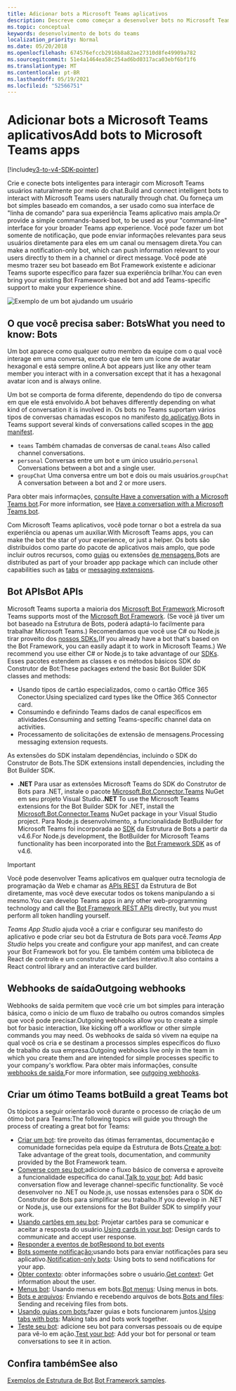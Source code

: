 ```yaml
---
title: Adicionar bots a Microsoft Teams aplicativos
description: Descreve como começar a desenvolver bots no Microsoft Teams
ms.topic: conceptual
keywords: desenvolvimento de bots do teams
localization_priority: Normal
ms.date: 05/20/2018
ms.openlocfilehash: 674576efccb2916b8a82ae27310d8fe49909a782
ms.sourcegitcommit: 51e4a1464ea58c254ad6bd0317aca03ebf6bf1f6
ms.translationtype: MT
ms.contentlocale: pt-BR
ms.lasthandoff: 05/19/2021
ms.locfileid: "52566751"
---
```

# <a name="add-bots-to-microsoft-teams-apps"></a><span data-ttu-id="0dda7-104">Adicionar bots a Microsoft Teams aplicativos</span><span class="sxs-lookup"><span data-stu-id="0dda7-104">Add bots to Microsoft Teams apps</span></span>

[!include[v3-to-v4-SDK-pointer](~/includes/v3-to-v4-pointer-bots.md)]

<span data-ttu-id="0dda7-105">Crie e conecte bots inteligentes para interagir com Microsoft Teams usuários naturalmente por meio do chat.</span><span class="sxs-lookup"><span data-stu-id="0dda7-105">Build and connect intelligent bots to interact with Microsoft Teams users naturally through chat.</span></span> <span data-ttu-id="0dda7-106">Ou forneça um bot simples baseado em comandos, a ser usado como sua interface de "linha de comando" para sua experiência Teams aplicativo mais ampla.</span><span class="sxs-lookup"><span data-stu-id="0dda7-106">Or provide a simple commands-based bot, to be used as your "command-line" interface for your broader Teams app experience.</span></span> <span data-ttu-id="0dda7-107">Você pode fazer um bot somente de notificação, que pode enviar informações relevantes para seus usuários diretamente para eles em um canal ou mensagem direta.</span><span class="sxs-lookup"><span data-stu-id="0dda7-107">You can make a notification-only bot, which can push information relevant to your users directly to them in a channel or direct message.</span></span> <span data-ttu-id="0dda7-108">Você pode até mesmo trazer seu bot baseado em Bot Framework existente e adicionar Teams suporte específico para fazer sua experiência brilhar.</span><span class="sxs-lookup"><span data-stu-id="0dda7-108">You can even bring your existing Bot Framework-based bot and add Teams-specific support to make your experience shine.</span></span>

![Exemplo de um bot ajudando um usuário](~/assets/images/bot_example.png)

## <a name="what-you-need-to-know-bots"></a><span data-ttu-id="0dda7-110">O que você precisa saber: Bots</span><span class="sxs-lookup"><span data-stu-id="0dda7-110">What you need to know: Bots</span></span>

<span data-ttu-id="0dda7-111">Um bot aparece como qualquer outro membro da equipe com o qual você interage em uma conversa, exceto que ele tem um ícone de avatar hexagonal e está sempre online.</span><span class="sxs-lookup"><span data-stu-id="0dda7-111">A bot appears just like any other team member you interact with in a conversation except that it has a hexagonal avatar icon and is always online.</span></span>

<span data-ttu-id="0dda7-112">Um bot se comporta de forma diferente, dependendo do tipo de conversa em que ele está envolvido.</span><span class="sxs-lookup"><span data-stu-id="0dda7-112">A bot behaves differently depending on what kind of conversation it is involved in.</span></span> <span data-ttu-id="0dda7-113">Os bots no Teams suportam vários tipos de conversas chamadas escopos no manifesto [do aplicativo](~/resources/schema/manifest-schema.md).</span><span class="sxs-lookup"><span data-stu-id="0dda7-113">Bots in Teams support several kinds of conversations called scopes in the [app manifest](~/resources/schema/manifest-schema.md).</span></span>

* <span data-ttu-id="0dda7-114">`teams` Também chamadas de conversas de canal.</span><span class="sxs-lookup"><span data-stu-id="0dda7-114">`teams` Also called channel conversations.</span></span>
* <span data-ttu-id="0dda7-115">`personal` Conversas entre um bot e um único usuário.</span><span class="sxs-lookup"><span data-stu-id="0dda7-115">`personal` Conversations between a bot and a single user.</span></span>
* <span data-ttu-id="0dda7-116">`groupChat` Uma conversa entre um bot e dois ou mais usuários.</span><span class="sxs-lookup"><span data-stu-id="0dda7-116">`groupChat` A conversation between a bot and 2 or more users.</span></span>

<span data-ttu-id="0dda7-117">Para obter mais informações, [consulte Have a conversation with a Microsoft Teams bot](~/resources/bot-v3/bot-conversations/bots-conversations.md).</span><span class="sxs-lookup"><span data-stu-id="0dda7-117">For more information, see [Have a conversation with a Microsoft Teams bot](~/resources/bot-v3/bot-conversations/bots-conversations.md).</span></span>

<span data-ttu-id="0dda7-118">Com Microsoft Teams aplicativos, você pode tornar o bot a estrela da sua experiência ou apenas um auxiliar.</span><span class="sxs-lookup"><span data-stu-id="0dda7-118">With Microsoft Teams apps, you can make the bot the star of your experience, or just a helper.</span></span> <span data-ttu-id="0dda7-119">Os bots são distribuídos como parte do pacote de aplicativos mais amplo, que pode incluir outros recursos, como [guias](~/tabs/what-are-tabs.md) ou extensões [de mensagens.](~/messaging-extensions/what-are-messaging-extensions.md)</span><span class="sxs-lookup"><span data-stu-id="0dda7-119">Bots are distributed as part of your broader app package which can include other capabilities such as [tabs](~/tabs/what-are-tabs.md) or [messaging extensions](~/messaging-extensions/what-are-messaging-extensions.md).</span></span>

## <a name="bot-apis"></a><span data-ttu-id="0dda7-120">Bot APIs</span><span class="sxs-lookup"><span data-stu-id="0dda7-120">Bot APIs</span></span>

<span data-ttu-id="0dda7-121">Microsoft Teams suporta a maioria dos [Microsoft Bot Framework](https://dev.botframework.com/).</span><span class="sxs-lookup"><span data-stu-id="0dda7-121">Microsoft Teams supports most of the [Microsoft Bot Framework](https://dev.botframework.com/).</span></span> <span data-ttu-id="0dda7-122">(Se você já tiver um bot baseado na Estrutura de Bots, poderá adaptá-lo facilmente para trabalhar Microsoft Teams.) Recomendamos que você use C# ou Node.js tirar proveito dos [nossos SDKs.](/microsoftteams/platform/#pivot=sdk-tools)</span><span class="sxs-lookup"><span data-stu-id="0dda7-122">(If you already have a bot that's based on the Bot Framework, you can easily adapt it to work in Microsoft Teams.) We recommend you use either C# or Node.js to take advantage of our [SDKs](/microsoftteams/platform/#pivot=sdk-tools).</span></span> <span data-ttu-id="0dda7-123">Esses pacotes estendem as classes e os métodos básicos SDK do Construtor de Bot:</span><span class="sxs-lookup"><span data-stu-id="0dda7-123">These packages extend the basic Bot Builder SDK classes and methods:</span></span>

* <span data-ttu-id="0dda7-124">Usando tipos de cartão especializados, como o cartão Office 365 Conector.</span><span class="sxs-lookup"><span data-stu-id="0dda7-124">Using specialized card types like the Office 365 Connector card.</span></span>
* <span data-ttu-id="0dda7-125">Consumindo e definindo Teams dados de canal específicos em atividades.</span><span class="sxs-lookup"><span data-stu-id="0dda7-125">Consuming and setting Teams-specific channel data on activities.</span></span>
* <span data-ttu-id="0dda7-126">Processamento de solicitações de extensão de mensagens.</span><span class="sxs-lookup"><span data-stu-id="0dda7-126">Processing messaging extension requests.</span></span>

<span data-ttu-id="0dda7-127">As extensões do SDK instalam dependências, incluindo o SDK do Construtor de Bots.</span><span class="sxs-lookup"><span data-stu-id="0dda7-127">The SDK extensions install dependencies, including the Bot Builder SDK.</span></span>

* <span data-ttu-id="0dda7-128">**.NET** Para usar as extensões Microsoft Teams do SDK do Construtor de Bots para .NET, instale o pacote [Microsoft.Bot.Connector.Teams](https://www.nuget.org/packages/Microsoft.Bot.Connector.Teams) NuGet em seu projeto Visual Studio.</span><span class="sxs-lookup"><span data-stu-id="0dda7-128">**.NET** To use the Microsoft Teams extensions for the Bot Builder SDK for .NET, install the [Microsoft.Bot.Connector.Teams](https://www.nuget.org/packages/Microsoft.Bot.Connector.Teams) NuGet package in your Visual Studio project.</span></span> <span data-ttu-id="0dda7-129">Para Node.js desenvolvimento, a funcionalidade BotBuilder for Microsoft Teams foi incorporada ao [SDK](https://github.com/microsoft/botframework-sdk) da Estrutura de Bots a partir da v4.6.</span><span class="sxs-lookup"><span data-stu-id="0dda7-129">For Node.js development, the BotBuilder for Microsoft Teams functionality has been incorporated into the [Bot Framework SDK](https://github.com/microsoft/botframework-sdk) as of v4.6.</span></span>

> [!IMPORTANT]
> <span data-ttu-id="0dda7-130">Você pode desenvolver Teams aplicativos em qualquer outra tecnologia de programação da Web e chamar as [APIs REST](/bot-framework/rest-api/bot-framework-rest-overview) da Estrutura de Bot diretamente, mas você deve executar todos os tokens manipulando a si mesmo.</span><span class="sxs-lookup"><span data-stu-id="0dda7-130">You can develop Teams apps in any other web-programming technology and call the [Bot Framework REST APIs](/bot-framework/rest-api/bot-framework-rest-overview) directly, but you must perform all token handling yourself.</span></span>

<span data-ttu-id="0dda7-131">*Teams App Studio* ajuda você a criar e configurar seu manifesto do aplicativo e pode criar seu bot da Estrutura de Bots para você.</span><span class="sxs-lookup"><span data-stu-id="0dda7-131">*Teams App Studio* helps you create and configure your app manifest, and can create your Bot Framework bot for you.</span></span> <span data-ttu-id="0dda7-132">Ele também contém uma biblioteca de React de controle e um construtor de cartões interativo.</span><span class="sxs-lookup"><span data-stu-id="0dda7-132">It also contains a React control library and an interactive card builder.</span></span>

## <a name="outgoing-webhooks"></a><span data-ttu-id="0dda7-133">Webhooks de saída</span><span class="sxs-lookup"><span data-stu-id="0dda7-133">Outgoing webhooks</span></span>

<span data-ttu-id="0dda7-134">Webhooks de saída permitem que você crie um bot simples para interação básica, como o início de um fluxo de trabalho ou outros comandos simples que você pode precisar.</span><span class="sxs-lookup"><span data-stu-id="0dda7-134">Outgoing webhooks allow you to create a simple bot for basic interaction, like kicking off a workflow or other simple commands you may need.</span></span> <span data-ttu-id="0dda7-135">Os webhooks de saída só vivem na equipe na qual você os cria e se destinam a processos simples específicos do fluxo de trabalho da sua empresa.</span><span class="sxs-lookup"><span data-stu-id="0dda7-135">Outgoing webhooks live only in the team in which you create them and are intended for simple processes specific to your company's workflow.</span></span> <span data-ttu-id="0dda7-136">Para obter mais informações, consulte [webhooks de saída.](~/webhooks-and-connectors/how-to/add-outgoing-webhook.md)</span><span class="sxs-lookup"><span data-stu-id="0dda7-136">For more information, see [outgoing webhooks](~/webhooks-and-connectors/how-to/add-outgoing-webhook.md).</span></span>

## <a name="build-a-great-teams-bot"></a><span data-ttu-id="0dda7-137">Criar um ótimo Teams bot</span><span class="sxs-lookup"><span data-stu-id="0dda7-137">Build a great Teams bot</span></span>

<span data-ttu-id="0dda7-138">Os tópicos a seguir orientarão você durante o processo de criação de um ótimo bot para Teams:</span><span class="sxs-lookup"><span data-stu-id="0dda7-138">The following topics will guide you through the process of creating a great bot for Teams:</span></span>

* <span data-ttu-id="0dda7-139">[Criar um bot](~/resources/bot-v3/bots-create.md): tire proveito das ótimas ferramentas, documentação e comunidade fornecidas pela equipe da Estrutura de Bots.</span><span class="sxs-lookup"><span data-stu-id="0dda7-139">[Create a bot](~/resources/bot-v3/bots-create.md): Take advantage of the great tools, documentation, and community provided by the Bot Framework team.</span></span>
* <span data-ttu-id="0dda7-140">[Converse com seu bot:](~/resources/bot-v3/bot-conversations/bots-conversations.md)adicione o fluxo básico de conversa e aproveite a funcionalidade específica do canal.</span><span class="sxs-lookup"><span data-stu-id="0dda7-140">[Talk to your bot](~/resources/bot-v3/bot-conversations/bots-conversations.md): Add basic conversation flow and leverage channel-specific functionality.</span></span> <span data-ttu-id="0dda7-141">Se você desenvolver no .NET ou Node.js, use nossas extensões para o SDK do Construtor de Bots para simplificar seu trabalho.</span><span class="sxs-lookup"><span data-stu-id="0dda7-141">If you develop in .NET or Node.js, use our extensions for the Bot Builder SDK to simplify your work.</span></span>
* <span data-ttu-id="0dda7-142">[Usando cartões em seu bot](~/resources/bot-v3/bots-cards.md): Projetar cartões para se comunicar e aceitar a resposta do usuário.</span><span class="sxs-lookup"><span data-stu-id="0dda7-142">[Using cards in your bot](~/resources/bot-v3/bots-cards.md): Design cards to communicate and accept user response.</span></span>
* [<span data-ttu-id="0dda7-143">Responder a eventos de bot</span><span class="sxs-lookup"><span data-stu-id="0dda7-143">Respond to bot events</span></span>](~/resources/bot-v3/bots-notifications.md)
* <span data-ttu-id="0dda7-144">[Bots somente notificação:](~/resources/bot-v3/bots-notification-only.md)usando bots para enviar notificações para seu aplicativo.</span><span class="sxs-lookup"><span data-stu-id="0dda7-144">[Notification-only bots](~/resources/bot-v3/bots-notification-only.md): Using bots to send notifications for your app.</span></span>
* <span data-ttu-id="0dda7-145">[Obter contexto](~/resources/bot-v3/bots-context.md): obter informações sobre o usuário.</span><span class="sxs-lookup"><span data-stu-id="0dda7-145">[Get context](~/resources/bot-v3/bots-context.md): Get information about the user.</span></span>
* <span data-ttu-id="0dda7-146">[Menus bot](~/resources/bot-v3/bots-menus.md): Usando menus em bots.</span><span class="sxs-lookup"><span data-stu-id="0dda7-146">[Bot menus](~/resources/bot-v3/bots-menus.md): Using menus in bots.</span></span>
* <span data-ttu-id="0dda7-147">[Bots e arquivos](~/resources/bot-v3/bots-files.md): Enviando e recebendo arquivos de bots.</span><span class="sxs-lookup"><span data-stu-id="0dda7-147">[Bots and files](~/resources/bot-v3/bots-files.md): Sending and receiving files from bots.</span></span>
* <span data-ttu-id="0dda7-148">[Usando guias com bots:](~/resources/bot-v3/bots-with-tabs.md)fazer guias e bots funcionarem juntos.</span><span class="sxs-lookup"><span data-stu-id="0dda7-148">[Using tabs with bots](~/resources/bot-v3/bots-with-tabs.md): Making tabs and bots work together.</span></span>
* <span data-ttu-id="0dda7-149">[Teste seu bot](~/resources/bot-v3/bots-test.md): adicione seu bot para conversas pessoais ou de equipe para vê-lo em ação.</span><span class="sxs-lookup"><span data-stu-id="0dda7-149">[Test your bot](~/resources/bot-v3/bots-test.md): Add your bot for personal or team conversations to see it in action.</span></span>

## <a name="see-also"></a><span data-ttu-id="0dda7-150">Confira também</span><span class="sxs-lookup"><span data-stu-id="0dda7-150">See also</span></span>

<span data-ttu-id="0dda7-151">[Exemplos de Estrutura de Bot](https://github.com/Microsoft/BotBuilder-Samples/blob/master/README.md).</span><span class="sxs-lookup"><span data-stu-id="0dda7-151">[Bot Framework samples](https://github.com/Microsoft/BotBuilder-Samples/blob/master/README.md).</span></span>